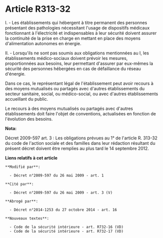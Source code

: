 # Article R313-32

I. - Les établissements qui hébergent à titre permanent des personnes présentant des pathologies nécessitant l'usage de
dispositifs médicaux fonctionnant à l'électricité et indispensables à leur sécurité doivent assurer la continuité de la prise
en charge en mettant en place des moyens d'alimentation autonomes en énergie. 

II. - Lorsqu'ils ne sont pas soumis aux obligations mentionnées au I, les établissements médico-sociaux doivent prévoir les
mesures, proportionnées aux besoins, leur permettant d'assurer par eux-mêmes la sécurité des personnes hébergées en cas de
défaillance du réseau d'énergie. 

Dans ce cas, le représentant légal de l'établissement peut avoir recours à des moyens mutualisés ou partagés avec d'autres
établissements du secteur sanitaire, social, ou médico-social, ou avec d'autres établissements accueillant du public. 

Le recours à des moyens mutualisés ou partagés avec d'autres établissements doit faire l'objet de conventions, actualisées en
fonction de l'évolution des besoins.

**Nota:**

Décret 2009-597 art. 3 : Les obligations prévues au 1° de l'article R. 313-32 du code de l'action sociale et des familles
dans leur rédaction résultant du présent décret doivent être remplies au plus tard le 14 septembre 2012.

**Liens relatifs à cet article**

	**Modifié par**:

	  - Décret n°2009-597 du 26 mai 2009 - art. 1

	**Cité par**:

	  - Décret n°2009-597 du 26 mai 2009 - art. 3 (V)

	**Abrogé par**:

	  - Décret n°2014-1253 du 27 octobre 2014 - art. 16

	**Nouveaux textes**:

	  - Code de la sécurité intérieure - art. R732-16 (VD)
	  - Code de la sécurité intérieure - art. R732-17 (VD)
